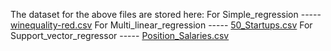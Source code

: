 The dataset for the above files are stored here:
For Simple_regression ----- [winequality-red.csv](https://github.com/user-attachments/files/21491368/winequality-red.csv)
For Multi_linear_regression ----- [50_Startups.csv](https://github.com/user-attachments/files/21491415/50_Startups.csv)
For Support_vector_regressor ----- [Position_Salaries.csv](https://github.com/user-attachments/files/21491428/Position_Salaries.csv)
